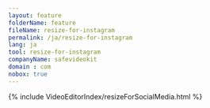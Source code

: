 ```yaml
---
layout: feature
folderName: feature
fileName: resize-for-instagram
permalink: /ja/resize-for-instagram
lang: ja
tool: resize-for-instagram
companyName: safevideokit
domain : com
nobox: true
---
```


{% include VideoEditorIndex/resizeForSocialMedia.html %}

   